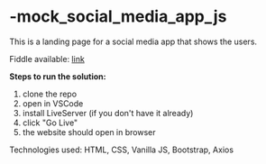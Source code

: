 # -mock_social_media_app_js

This is a landing page for a social media app that shows the users. 

Fiddle available: [link](https://jsfiddle.net/adelavdf/pLw2xjf7/3/)

**Steps to run the solution:**

1. clone the repo
2. open in VSCode
3. install LiveServer (if you don't have it already)
4. click "Go Live"
5. the website should open in browser

Technologies used: HTML, CSS, Vanilla JS, Bootstrap, Axios
